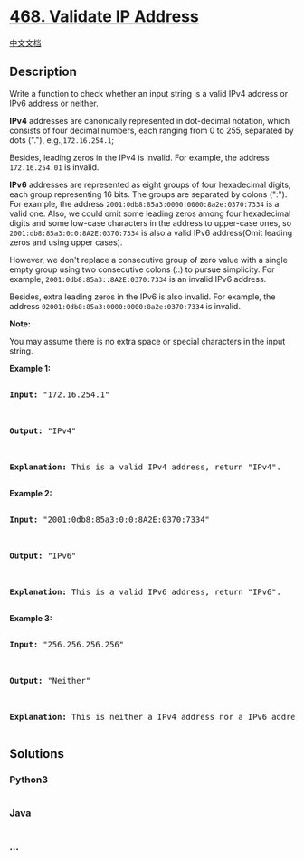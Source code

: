 # [468. Validate IP Address](https://leetcode.com/problems/validate-ip-address)

[中文文档](/solution/0400-0499/0468.Validate%20IP%20Address/README.md)

## Description

<p>

Write a function to check whether an input string is a valid IPv4 address or IPv6 address or neither.

</p>

<p>

<b>IPv4</b> addresses are canonically represented in dot-decimal notation, which consists of four decimal numbers, each ranging from 0 to 255, separated by dots ("."), e.g.,<code>172.16.254.1</code>;

</p>

<p>

Besides, leading zeros in the IPv4 is invalid. For example, the address <code>172.16.254.01</code> is invalid.

</p>

<p>

<b>IPv6</b> addresses are represented as eight groups of four hexadecimal digits, each group representing 16 bits. The groups are separated by colons (":"). For example, the address <code>2001:0db8:85a3:0000:0000:8a2e:0370:7334</code> is a valid one. Also, we could omit some leading zeros among four hexadecimal digits and some low-case characters in the address to upper-case ones, so <code>2001:db8:85a3:0:0:8A2E:0370:7334</code> is also a valid IPv6 address(Omit leading zeros and using upper cases).

</p>

<p>

However, we don't replace a consecutive group of zero value with a single empty group using two consecutive colons (::) to pursue simplicity. For example, <code>2001:0db8:85a3::8A2E:0370:7334</code> is an invalid IPv6 address.

</p>

<p>

Besides, extra leading zeros in the IPv6 is also invalid. For example, the address <code>02001:0db8:85a3:0000:0000:8a2e:0370:7334</code> is invalid.

</p>

<p><b>Note:</b>

You may assume there is no extra space or special characters in the input string.

</p>

<p><b>Example 1:</b><br />

<pre>

<b>Input:</b> "172.16.254.1"



<b>Output:</b> "IPv4"



<b>Explanation:</b> This is a valid IPv4 address, return "IPv4".

</pre>

</p>

<p><b>Example 2:</b><br />

<pre>

<b>Input:</b> "2001:0db8:85a3:0:0:8A2E:0370:7334"



<b>Output:</b> "IPv6"



<b>Explanation:</b> This is a valid IPv6 address, return "IPv6".

</pre>

</p>

<p><b>Example 3:</b><br />

<pre>

<b>Input:</b> "256.256.256.256"



<b>Output:</b> "Neither"



<b>Explanation:</b> This is neither a IPv4 address nor a IPv6 address.

</pre>

</p>

## Solutions

<!-- tabs:start -->

### **Python3**

```python

```

### **Java**

```java

```

### **...**

```

```

<!-- tabs:end -->
